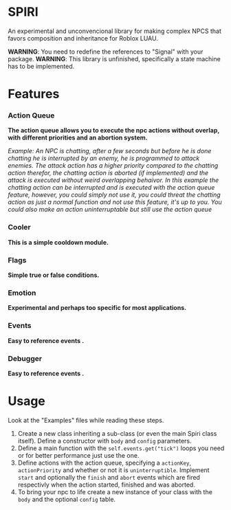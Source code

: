 # SPIRI

An experimental and unconvencional library for making complex NPCS that favors composition and inheritance for Roblox LUAU.

**WARNING**: You need to redefine the references to "Signal" with your package. 
**WARNING**: This library is unfinished, specifically a state machine has to be implemented.

# Features

### Action Queue
**The action queue allows you to execute the npc actions without overlap, with different priorities and an abortion system.**

*Example: An NPC is chatting, after a few seconds but before he is done chatting he is interrupted by an enemy, he is programmed to attack enemies. The attack action has a higher priority compared to the chatting action therefor, the chatting action is aborted (if implemented) and the attack is executed without weird overlapping behaivor.*
*In this example the chatting action can be interrupted and is executed with the action queue feature, however, you could simply not use it, you could threat  the chatting action as just a normal function and not use this feature, it's up to you. You could also make an action uninterruptable but still use the action queue*

### Cooler
**This is a simple cooldown module.**

### Flags
**Simple true or false conditions.**

### Emotion
**Experimental and perhaps too specific for most applications.**

### Events
**Easy to reference events .**

### Debugger
**Easy to reference events .**

# Usage

Look at the "Examples" files while reading these steps.

1. Create a new class inheriting a sub-class (or even the main Spiri class itself). Define a constructor with `body` and `config` parameters. 
2. Define a main function with the `self.events.get("tick")` loops you need or for better performance just use the one. 
3. Define actions with the action queue, specifying a `actionKey`, `actionPriority` and whether or not it is `uninterruptible`. Implement `start` and optionally the `finish` and `abort` events which are fired respectivly when the action started, finished and was aborted.
4. To bring your npc to life create a new instance of your class with the `body` and the optional `config` table.